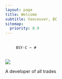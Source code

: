```yaml
---
layout: page
title: Welcome
subtitle: Vancouver, BC
sitemap:
  priority: 0.9
---
```

<div class="hero__terminal">
  <pre>
    <!-- Place your demo code here -->
    <code class="shell-session demo">BSY-C ~ # </code>
  </pre>
</div>

<img src="{{ '/assets/img/profile.jpg' | prepend: site.baseurl }}" id="about-img">


<div id="describe-text">
	<p>A developer of all trades</p>
</div>
